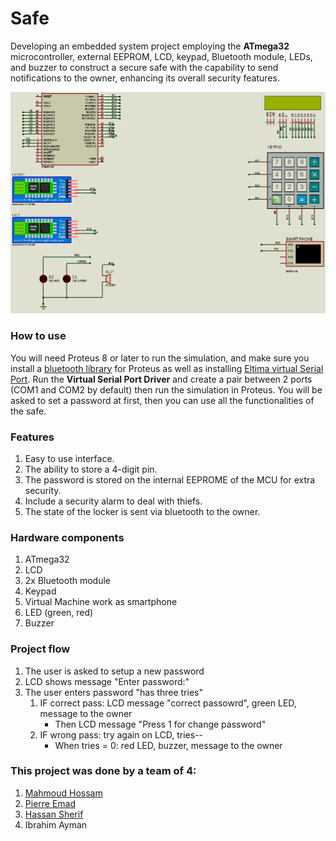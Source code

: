 # Safe
Developing an embedded system project employing the __ATmega32__ microcontroller, external EEPROM, LCD, keypad, Bluetooth module, LEDs, and buzzer to construct a secure safe with the capability to send notifications to the owner, enhancing its overall security features.

![Project Design](design/ProjectPicture.JPEG)

### How to use
You will need Proteus 8 or later to run the simulation, and make sure you install a [bluetooth library](https://www.theengineeringprojects.com/2016/03/bluetooth-library-for-proteus.html) for Proteus as well as installing [Eltima virtual Serial Port](https://www.eltima.com/products/vspdxp/). Run the __Virtual Serial Port Driver__ and create a pair between 2 ports (COM1 and COM2 by default) then run the simulation in Proteus. You will be asked to set a password at first, then you can use all the functionalities of the safe.

### Features
1. Easy to use interface.
2. The ability to store a 4-digit pin.
3. The password is stored on the internal EEPROME of the MCU for extra security.
4. Include a security alarm to deal with thiefs.
5. The state of the locker is sent via bluetooth to the owner.

### Hardware components
1. ATmega32
2. LCD
3. 2x Bluetooth module
4. Keypad
5. Virtual Machine work as smartphone
6. LED (green, red)
7. Buzzer

### Project flow
1. The user is asked to setup a new password
2. LCD shows message "Enter password:"
3. The user enters password "has three tries"
   1. IF correct pass: LCD message "correct passowrd", green LED, message to the owner
      * Then LCD message "Press 1 for change password" 
   3. IF wrong pass: try again on LCD, tries--
      * When tries = 0: red LED, buzzer, message to the owner

### This project was done by a team of 4:
1. [Mahmoud Hossam](https://github.com/Derinkuyu)
2. [Pierre Emad](https://github.com/Pierre-Emad)
3. [Hassan Sherif](https://github.com/hassan17996)
4. Ibrahim Ayman
